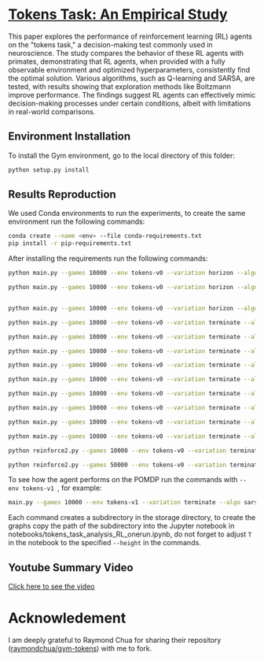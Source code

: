 # [Tokens Task: An Empirical Study](https://github.com/user-attachments/files/16913932/TokensProject_AminM.pdf)

This paper explores the performance of reinforcement learning (RL) agents on the "tokens task," a decision-making test commonly used in neuroscience. The study compares the behavior of these RL agents with primates, demonstrating that RL agents, when provided with a fully observable environment and optimized hyperparameters, consistently find the optimal solution. Various algorithms, such as Q-learning and SARSA, are tested, with results showing that exploration methods like Boltzmann improve performance. The findings suggest RL agents can effectively mimic decision-making processes under certain conditions, albeit with limitations in real-world comparisons.

## Environment Installation

To install the Gym environment, go to the local directory of this folder: 

```bash
python setup.py install
```

## Results Reproduction

We used Conda environments to run the experiments, to create the same environment run the following commands:

```bash
conda create --name <env> --file conda-requirements.txt
pip install -r pip-requirements.txt
```

After installing the requirements run the following commands:

```bash
python main.py --games 10000 --env tokens-v0 --variation horizon --algo q-learning --lr 1.0 --lr_final 0.001 --seed 0 --height 11 --gamma 0.8 --fancy_discount --eps_start 0.01 --eps_final 0.0001 --eps_games 10000

python main.py --games 10000 --env tokens-v0 --variation horizon --algo q-learning --lr 1.0 --lr_final 0.001 --seed 0 --height 11 --gamma 0.8 --fancy_discount --eps_soft --eps_start 0.01 --eps_final 0.0001 --eps_games 100


python main.py --games 10000 --env tokens-v0 --variation horizon --algo q-learning --lr 1.0 --lr_final 0.001 --seed 0 --height 11 --gamma 0.8 --fancy_discount --tmp_start 0.01 --tmp_final 0.0001 --tmp_games 10000 --softmax

python main.py --games 10000 --env tokens-v0 --variation terminate --algo e-sarsa --lr 1.0 --lr_final 0.001 --seed 0 --height 11 --gamma 0.8 --fancy_discount --tmp_start 0.01 --tmp_final 0.0001 --tmp_games 10000 --softmax

python main.py --games 10000 --env tokens-v0 --variation terminate --algo e-sarsa --lr 1.0 --lr_final 0.001 --seed 10 --height 11 --gamma 0.8 --fancy_discount --tmp_start 0.01 --tmp_final 0.0001 --tmp_games 10000 --softmax

python main.py --games 10000 --env tokens-v0 --variation terminate --algo e-sarsa --lr 1.0 --lr_final 0.001 --seed 20 --height 11 --gamma 0.8 --fancy_discount --tmp_start 0.01 --tmp_final 0.0001 --tmp_games 10000 --softmax

python main.py --games 10000 --env tokens-v0 --variation terminate --algo q-learning --lr 1.0 --lr_final 0.001 --seed 0 --height 11 --gamma 0.8 --fancy_discount --tmp_start 0.01 --tmp_final 0.0001 --tmp_games 10000 --softmax

python main.py --games 10000 --env tokens-v0 --variation terminate --algo q-learning --lr 1.0 --lr_final 0.001 --seed 10 --height 11 --gamma 0.8 --fancy_discount --tmp_start 0.01 --tmp_final 0.0001 --tmp_games 10000 --softmax

python main.py --games 10000 --env tokens-v0 --variation terminate --algo q-learning --lr 1.0 --lr_final 0.001 --seed 20 --height 11 --gamma 0.8 --fancy_discount --tmp_start 0.01 --tmp_final 0.0001 --tmp_games 10000 --softmax

python main.py --games 10000 --env tokens-v0 --variation terminate --algo sarsa --lr 1.0 --lr_final 0.001 --seed 0 --height 11 --gamma 0.8 --fancy_discount --tmp_start 0.01 --tmp_final 0.0001 --tmp_games 10000 --softmax

python main.py --games 10000 --env tokens-v0 --variation terminate --algo sarsa --lr 1.0 --lr_final 0.001 --seed 10 --height 11 --gamma 0.8 --fancy_discount --tmp_start 0.01 --tmp_final 0.0001 --tmp_games 10000 --softmax

python main.py --games 10000 --env tokens-v0 --variation terminate --algo sarsa --lr 1.0 --lr_final 0.001 --seed 20 --height 11 --gamma 0.8 --fancy_discount --tmp_start 0.01 --tmp_final 0.0001 --tmp_games 10000 --softmax

python reinforce2.py --games 10000 --env tokens-v0 --variation terminate --seed 0 --height 11 --gamma 0.99 --fancy_discount

python reinforce2.py --games 50000 --env tokens-v0 --variation terminate --seed 0 --height 11 --gamma 0.99 --fancy_discount
```



To see how the agent performs on the POMDP run the commands with `--env tokens-v1 `, for example:

```bash
main.py --games 10000 --env tokens-v1 --variation terminate --algo sarsa --lr 1.0 --lr_final 0.001 --seed 0 --height 11 --gamma 0.8 --fancy_discount --tmp_start 0.01 --tmp_final 0.0001 --tmp_games 10000 --softmax
```

Each command creates a subdirectory in the storage directory, to create the graphs copy the path of the subdirectory into the Jupyter notebook in notebooks/tokens_task_analysis_RL_onerun.ipynb, do not forget to adjust `T` in the notebook to the specified `--height` in the commands.

## Youtube Summary Video

[Click here to see the video](https://youtu.be/lOqUZJVFAzg)

# Acknowledement

I am deeply grateful to Raymond Chua for sharing their repository ([raymondchua/gym-tokens](https://github.com/raymondchua/gym-tokens)) with me to fork.
